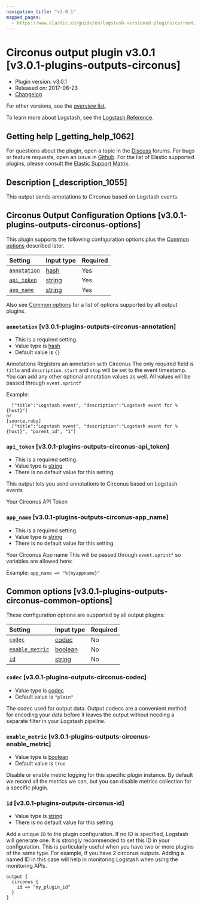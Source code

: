 ```yaml
---
navigation_title: "v3.0.1"
mapped_pages:
  - https://www.elastic.co/guide/en/logstash-versioned-plugins/current/v3.0.1-plugins-outputs-circonus.html
---
```


# Circonus output plugin v3.0.1 [v3.0.1-plugins-outputs-circonus]

* Plugin version: v3.0.1
* Released on: 2017-06-23
* [Changelog](https://github.com/logstash-plugins/logstash-output-circonus/blob/v3.0.1/CHANGELOG.md)

For other versions, see the [overview list](output-circonus-index.md).

To learn more about Logstash, see the [Logstash Reference](https://www.elastic.co/guide/en/logstash/current/index.html).

## Getting help [_getting_help_1062]

For questions about the plugin, open a topic in the [Discuss](http://discuss.elastic.co) forums. For bugs or feature requests, open an issue in [Github](https://github.com/logstash-plugins/logstash-output-circonus). For the list of Elastic supported plugins, please consult the [Elastic Support Matrix](https://www.elastic.co/support/matrix#matrix_logstash_plugins).

## Description [_description_1055]

This output sends annotations to Circonus based on Logstash events.

## Circonus Output Configuration Options [v3.0.1-plugins-outputs-circonus-options]

This plugin supports the following configuration options plus the [Common options](v3-0-1-plugins-outputs-circonus.md#v3.0.1-plugins-outputs-circonus-common-options) described later.

| Setting | Input type | Required |
| :- | :- | :- |
| [`annotation`](v3-0-1-plugins-outputs-circonus.md#v3.0.1-plugins-outputs-circonus-annotation) | [hash](/lsr/value-types.md#hash) | Yes |
| [`api_token`](v3-0-1-plugins-outputs-circonus.md#v3.0.1-plugins-outputs-circonus-api_token) | [string](/lsr/value-types.md#string) | Yes |
| [`app_name`](v3-0-1-plugins-outputs-circonus.md#v3.0.1-plugins-outputs-circonus-app_name) | [string](/lsr/value-types.md#string) | Yes |

Also see [Common options](v3-0-1-plugins-outputs-circonus.md#v3.0.1-plugins-outputs-circonus-common-options) for a list of options supported by all output plugins.

### `annotation` [v3.0.1-plugins-outputs-circonus-annotation]

* This is a required setting.
* Value type is [hash](/lsr/value-types.md#hash)
* Default value is `{}`

Annotations Registers an annotation with Circonus The only required field is `title` and `description`. `start` and `stop` will be set to the event timestamp. You can add any other optional annotation values as well. All values will be passed through `event.sprintf`

Example:

```
  ["title":"Logstash event", "description":"Logstash event for %{host}"]
or
[source,ruby]
  ["title":"Logstash event", "description":"Logstash event for %{host}", "parent_id", "1"]
```

### `api_token` [v3.0.1-plugins-outputs-circonus-api_token]

* This is a required setting.
* Value type is [string](/lsr/value-types.md#string)
* There is no default value for this setting.

This output lets you send annotations to Circonus based on Logstash events

Your Circonus API Token

### `app_name` [v3.0.1-plugins-outputs-circonus-app_name]

* This is a required setting.
* Value type is [string](/lsr/value-types.md#string)
* There is no default value for this setting.

Your Circonus App name This will be passed through `event.sprintf` so variables are allowed here:

Example: `app_name => "%{myappname}"`

## Common options [v3.0.1-plugins-outputs-circonus-common-options]

These configuration options are supported by all output plugins:

| Setting | Input type | Required |
| :- | :- | :- |
| [`codec`](v3-0-1-plugins-outputs-circonus.md#v3.0.1-plugins-outputs-circonus-codec) | [codec](/lsr/value-types.md#codec) | No |
| [`enable_metric`](v3-0-1-plugins-outputs-circonus.md#v3.0.1-plugins-outputs-circonus-enable_metric) | [boolean](/lsr/value-types.md#boolean) | No |
| [`id`](v3-0-1-plugins-outputs-circonus.md#v3.0.1-plugins-outputs-circonus-id) | [string](/lsr/value-types.md#string) | No |

### `codec` [v3.0.1-plugins-outputs-circonus-codec]

* Value type is [codec](/lsr/value-types.md#codec)
* Default value is `"plain"`

The codec used for output data. Output codecs are a convenient method for encoding your data before it leaves the output without needing a separate filter in your Logstash pipeline.

### `enable_metric` [v3.0.1-plugins-outputs-circonus-enable_metric]

* Value type is [boolean](/lsr/value-types.md#boolean)
* Default value is `true`

Disable or enable metric logging for this specific plugin instance. By default we record all the metrics we can, but you can disable metrics collection for a specific plugin.

### `id` [v3.0.1-plugins-outputs-circonus-id]

* Value type is [string](/lsr/value-types.md#string)
* There is no default value for this setting.

Add a unique `ID` to the plugin configuration. If no ID is specified, Logstash will generate one. It is strongly recommended to set this ID in your configuration. This is particularly useful when you have two or more plugins of the same type. For example, if you have 2 circonus outputs. Adding a named ID in this case will help in monitoring Logstash when using the monitoring APIs.

```
output {
  circonus {
    id => "my_plugin_id"
  }
}
```
